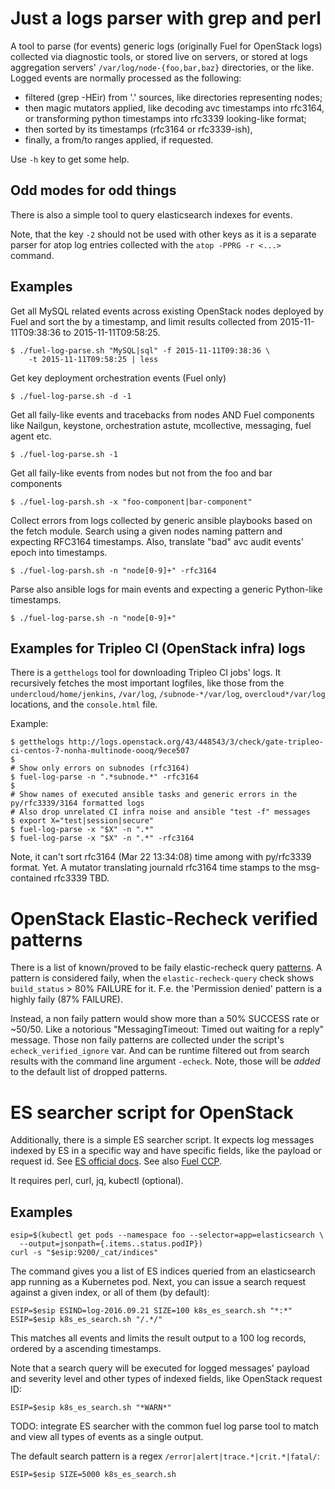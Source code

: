 # Just a logs parser with grep and perl

A tool to parse (for events) generic logs (originally Fuel for OpenStack logs)
collected via diagnostic tools, or stored live on servers, or stored at logs
aggregation servers' `/var/log/node-{foo,bar,baz}` directories, or the
like. Logged events are normally processed as the following:

 * filtered (grep -HEir) from '.' sources, like directories representing nodes;
 * then magic mutators applied, like decoding avc timestamps into rfc3164, or
   transforming python timestamps into rfc3339 looking-like format;
 * then sorted by its timestamps (rfc3164 or rfc3339-ish),
 * finally, a from/to ranges applied, if requested.

Use `-h` key to get some help.

## Odd modes for odd things

There is also a simple tool to query elasticsearch indexes for events.

Note, that the key `-2` should not be used with other keys as
it is a separate parser for atop log entries collected with
the `atop -PPRG -r <...>` command.

## Examples

Get all MySQL related events across existing OpenStack nodes
deployed by Fuel and sort the by a timestamp, and limit results
collected from 2015-11-11T09:38:36 to 2015-11-11T09:58:25.

```
$ ./fuel-log-parse.sh "MySQL|sql" -f 2015-11-11T09:38:36 \
    -t 2015-11-11T09:58:25 | less
```

Get key deployment orchestration events (Fuel only)

```
$ ./fuel-log-parse.sh -d -1
```

Get all faily-like events and tracebacks from nodes AND
Fuel components like Nailgun, keystone, orchestration astute,
mcollective, messaging, fuel agent etc.

```
$ ./fuel-log-parse.sh -1
```

Get all faily-like events from nodes but not from the
foo and bar components

```
$ ./fuel-log-parsh.sh -x "foo-component|bar-component"
```

Collect errors from logs collected by generic ansible
playbooks based on the fetch module. Search using a given
nodes naming pattern and expecting RFC3164 timestamps. Also,
translate "bad" avc audit events' epoch into timestamps.

```
$ ./fuel-log-parsh.sh -n "node[0-9]+" -rfc3164
```

Parse also ansible logs for main events and expecting a generic
Python-like timestamps.

```
$ ./fuel-log-parse.sh -n "node[0-9]+"
```

## Examples for Tripleo CI (OpenStack infra) logs

There is a `getthelogs` tool for downloading Tripleo CI jobs' logs.
It recursively fetches the most important logfiles, like those from the
`undercloud/home/jenkins`, `/var/log`, `/subnode-*/var/log`,
  `overcloud*/var/log` locations, and the `console.html` file.

Example:
```
$ getthelogs http://logs.openstack.org/43/448543/3/check/gate-tripleo-ci-centos-7-nonha-multinode-oooq/9ece507
$
# Show only errors on subnodes (rfc3164)
$ fuel-log-parse -n ".*subnode.*" -rfc3164
$
# Show names of executed ansible tasks and generic errors in the py/rfc3339/3164 formatted logs
# Also drop unrelated CI infra noise and ansible "test -f" messages
$ export X="test|session|secure"
$ fuel-log-parse -x "$X" -n ".*"
$ fuel-log-parse -x "$X" -n ".*" -rfc3164
```
Note, it can't sort rfc3164 (Mar 22 13:34:08) time among with py/rfc3339 format. Yet.
A mutator translating journald rfc3164 time stamps to the msg-contained rfc3339
TBD.

# OpenStack Elastic-Recheck verified patterns

There is a list of known/proved to be faily elastic-recheck query
[patterns](https://git.openstack.org/cgit/openstack-infra/elastic-recheck/tree/queries).
A pattern  is considered faily, when the `elastic-recheck-query` check shows
`build_status` > 80% FAILURE for it. F.e. the 'Permission denied' pattern is a highly
faily (87% FAILURE).

Instead, a non faily pattern would show more than a 50% SUCCESS rate or ~50/50. Like a
notorious "MessagingTimeout: Timed out waiting for a reply" message. Those non faily
patterns are collected under the script's `echeck_verified_ignore` var. And can be
runtime filtered out from search results with the command line argument `-echeck`.
Note, those will be *added* to the default list of dropped patterns.

# ES searcher script for OpenStack

Additionally, there is a simple ES searcher script. It expects log
messages indexed by ES in a specific way and have specific fields, like
the payload or request id. See [ES official docs](https://www.elastic.co/guide/en/elasticsearch/reference/current/search-uri-request.html).
See also [Fuel CCP](http://fuel-ccp.readthedocs.io/en/latest/).

It requires perl, curl, jq, kubectl (optional).

## Examples

```
esip=$(kubectl get pods --namespace foo --selector=app=elasticsearch \
  --output=jsonpath={.items..status.podIP})
curl -s "$esip:9200/_cat/indices"
```

The command gives you a list of ES indices queried from an elasticsearch
app running as a Kubernetes pod. Next, you can issue a search request against
a given index, or all of them (by default):

```
ESIP=$esip ESIND=log-2016.09.21 SIZE=100 k8s_es_search.sh "*:*"
ESIP=$esip k8s_es_search.sh "/.*/"
```

This matches all events and limits the result output to a 100 log records, ordered
by a ascending timestamps.

Note that a search query will be executed for logged messages' payload and
severity level and other types of indexed fields, like OpenStack request ID:

```
ESIP=$esip k8s_es_search.sh "*WARN*"
```

TODO: integrate ES searcher with the common fuel log parse tool to
match and view all types of events as a single output.

The default search pattern is a regex ``/error|alert|trace.*|crit.*|fatal/``:

```
ESIP=$esip SIZE=5000 k8s_es_search.sh
```
